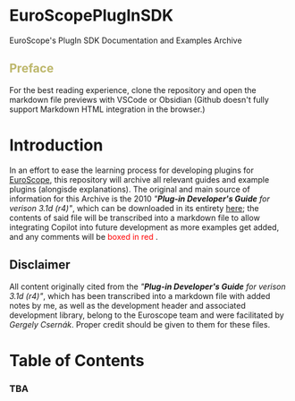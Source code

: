 # EuroScopePlugInSDK
EuroScope's PlugIn SDK Documentation and Examples Archive

## <span style="color:darkkhaki">Preface
For the best reading experience, clone the repository and open the markdown file previews with VSCode or Obsidian (Github doesn't fully support Markdown HTML integration in the browser.)

# Introduction
In an effort to ease the learning process for developing plugins for [EuroScope](https://www.euroscope.hu/wp/), this repository will archive all relevant guides and example plugins (alongisde explanations). The original and main source of information for this Archive is the 2010 *"**Plug-in Developer's Guide** for verison 3.1d (r4)"*, which can be downloaded in its entirety [here](https://www.euroscope.hu/wp/documentation-download/); the contents of said file will be transcribed into a markdown file to allow integrating Copilot into future development as more examples get added, and any comments will be <span style="color : red">boxed in red </span>.

## Disclaimer
All content originally cited from the *"**Plug-in Developer's Guide** for verison 3.1d (r4)"*, which has been transcribed into a markdown file with added notes by me, as well as the development header and associated development library, belong to the Euroscope team and were facilitated by *Gergely Csernák*. Proper credit should be given to them for these files.


# Table of Contents
### TBA
